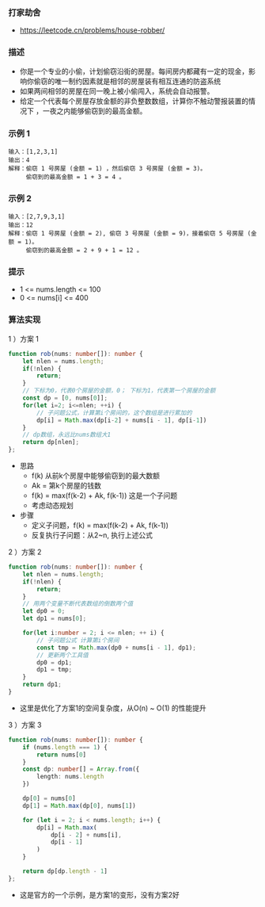 ### 打家劫舍

- https://leetcode.cn/problems/house-robber/

### 描述

- 你是一个专业的小偷，计划偷窃沿街的房屋。每间房内都藏有一定的现金，影响你偷窃的唯一制约因素就是相邻的房屋装有相互连通的防盗系统
- 如果两间相邻的房屋在同一晚上被小偷闯入，系统会自动报警。
- 给定一个代表每个房屋存放金额的非负整数数组，计算你不触动警报装置的情况下 ，一夜之内能够偷窃到的最高金额。

### 示例 1

```
输入：[1,2,3,1]
输出：4
解释：偷窃 1 号房屋 (金额 = 1) ，然后偷窃 3 号房屋 (金额 = 3)。
     偷窃到的最高金额 = 1 + 3 = 4 。
```

### 示例 2

```
输入：[2,7,9,3,1]
输出：12
解释：偷窃 1 号房屋 (金额 = 2), 偷窃 3 号房屋 (金额 = 9)，接着偷窃 5 号房屋 (金额 = 1)。
     偷窃到的最高金额 = 2 + 9 + 1 = 12 。
```
### 提示

- 1 <= nums.length <= 100
- 0 <= nums[i] <= 400

### 算法实现

1 ）方案 1

```ts
function rob(nums: number[]): number {
    let nlen = nums.length;
    if(!nlen) {
        return;
    }
    // 下标为0，代表0个房屋的金额，0； 下标为1，代表第一个房屋的金额
    const dp = [0, nums[0]];
    for(let i=2; i<=nlen; ++i) {
        // 子问题公式，计算第i个房间的，这个数组是进行累加的
        dp[i] = Math.max(dp[i-2] + nums[i - 1], dp[i-1])
    }
    // dp数组，永远比nums数组大1
    return dp[nlen];
};
```

- 思路
    * f(k) 从前k个房屋中能够偷窃到的最大数额
    * Ak = 第k个房屋的钱数
    * f(k) = max(f(k-2) + Ak, f(k-1)) 这是一个子问题
    * 考虑动态规划
- 步骤
    * 定义子问题，f(k) = max(f(k-2) + Ak, f(k-1))
    * 反复执行子问题：从2~n, 执行上述公式

2 ）方案 2

```ts
function rob(nums: number[]): number {
    let nlen = nums.length;
    if(!nlen) {
        return;
    }
    // 用两个变量不断代表数组的倒数两个值
    let dp0 = 0;
    let dp1 = nums[0];

    for(let i:number = 2; i <= nlen; ++ i) {
        // 子问题公式 计算第i个房间
        const tmp = Math.max(dp0 + nums[i - 1], dp1);
        // 更新两个工具值
        dp0 = dp1;
        dp1 = tmp;
    }
    return dp1;
}
```

- 这里是优化了方案1的空间复杂度，从O(n) ~ O(1) 的性能提升

3 ）方案 3

```ts
function rob(nums: number[]): number {
    if (nums.length === 1) {
        return nums[0]
    }
    const dp: number[] = Array.from({
        length: nums.length
    })

    dp[0] = nums[0]
    dp[1] = Math.max(dp[0], nums[1])

    for (let i = 2; i < nums.length; i++) {
        dp[i] = Math.max(
            dp[i - 2] + nums[i],
            dp[i - 1]
        )
    }

    return dp[dp.length - 1]
};
```

- 这是官方的一个示例，是方案1的变形，没有方案2好